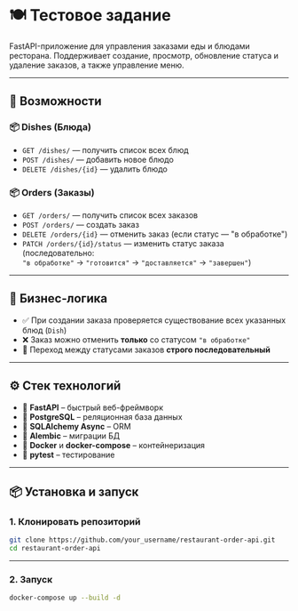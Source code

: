 # 🍽️ Тестовое задание

FastAPI-приложение для управления заказами еды и блюдами ресторана. Поддерживает создание, просмотр, обновление статуса и удаление заказов, а также управление меню.

---

## 🚀 Возможности

### 📦 Dishes (Блюда)

- `GET /dishes/` — получить список всех блюд  
- `POST /dishes/` — добавить новое блюдо  
- `DELETE /dishes/{id}` — удалить блюдо  

### 📦 Orders (Заказы)

- `GET /orders/` — получить список всех заказов  
- `POST /orders/` — создать заказ  
- `DELETE /orders/{id}` — отменить заказ (если статус — "в обработке")  
- `PATCH /orders/{id}/status` — изменить статус заказа (последовательно:  
  `"в обработке"` → `"готовится"` → `"доставляется"` → `"завершен"`)

---

## 🧠 Бизнес-логика

- ✅ При создании заказа проверяется существование всех указанных блюд (`Dish`)
- ❌ Заказ можно отменить **только** со статусом `"в обработке"`
- 🔄 Переход между статусами заказов **строго последовательный**

---

## ⚙️ Стек технологий

- 🧩 **FastAPI** – быстрый веб-фреймворк
- 🐘 **PostgreSQL** – реляционная база данных
- 🔗 **SQLAlchemy Async** – ORM
- 🔄 **Alembic** – миграции БД
- 🐳 **Docker** и **docker-compose** – контейнеризация
- 🧪 **pytest** – тестирование

---

## 📦 Установка и запуск

### 1. Клонировать репозиторий

```bash
git clone https://github.com/your_username/restaurant-order-api.git
cd restaurant-order-api
```

---

### 2. Запуск 

```bash
docker-compose up --build -d

